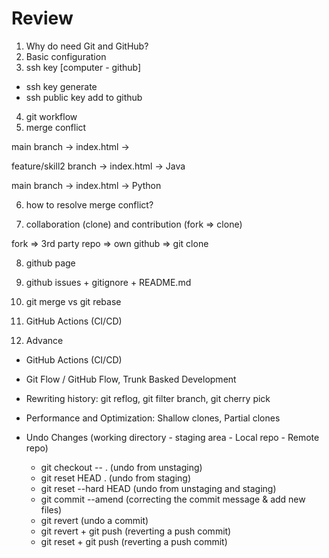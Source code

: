 # Review

1. Why do need Git and GitHub?
2. Basic configuration
3. ssh key [computer - github]

- ssh key generate
- ssh public key add to github

4. git workflow
5. merge conflict

main branch -> index.html ->

feature/skill2 branch -> index.html -> Java

main branch -> index.html -> Python

6. how to resolve merge conflict?

7. collaboration (clone) and contribution (fork => clone)

fork => 3rd party repo => own github => git clone

8. github page

9. github issues + gitignore + README.md

10. git merge vs git rebase

11. GitHub Actions (CI/CD)

12. Advance

- GitHub Actions (CI/CD)
- Git Flow / GitHub Flow, Trunk Basked Development
- Rewriting history: git reflog, git filter branch, git cherry pick
- Performance and Optimization: Shallow clones, Partial clones

- Undo Changes (working directory - staging area - Local repo - Remote repo)
  - git checkout -- . (undo from unstaging)
  - git reset HEAD . (undo from staging)
  - git reset --hard HEAD (undo from unstaging and staging)
  - git commit --amend (correcting the commit message & add new files)
  - git revert <commitId> (undo a commit)
  - git revert <commitId> + git push (reverting a push commit)
  - git reset <commitId> + git push (reverting a push commit)
